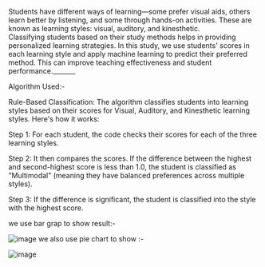 Students have different ways of learning—some prefer visual aids, others learn better by listening, and some through hands-on activities. These are known as learning styles: visual, auditory, and kinesthetic.  
Classifying students based on their study methods helps in providing personalized learning strategies. In this study, we use students' scores in each learning style and apply machine learning to predict their preferred method. This can improve teaching effectiveness and student performance._______

Algorithm Used:- 


Rule-Based Classification: The algorithm classifies students into learning styles based on their scores for Visual, Auditory, and Kinesthetic learning styles. Here's how it works:

Step 1: For each student, the code checks their scores for each of the three learning styles.

Step 2: It then compares the scores. If the difference between the highest and second-highest score is less than 1.0, the student is classified as "Multimodal" (meaning they have balanced preferences across multiple styles).

Step 3: If the difference is significant, the student is classified into the style with the highest score.


we use bar grap to show result:-


![image](https://github.com/user-attachments/assets/96ae1942-57b8-4ad6-a494-05755a8952e7)
we also use pie chart to show :-


![image](https://github.com/user-attachments/assets/a2d06133-5053-4c4c-a899-20ef7c5330f2)

